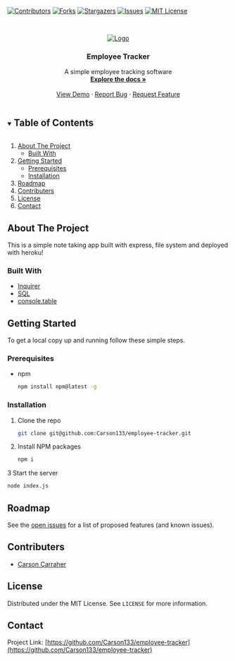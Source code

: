 <!--
*** Thanks for checking out the Best-README-Template. If you have a suggestion
*** that would make this better, please fork the repo and create a pull request
*** or simply open an issue with the tag "enhancement".
*** Thanks again! Now go create something AMAZING! :D
***
***
***
*** To avoid retyping too much info. Do a search and replace for the following:
*** github_username, repo_name, twitter_handle, email, project_title, project_description
-->



<!-- PROJECT SHIELDS -->
<!--
*** I'm using markdown "reference style" links for readability.
*** Reference links are enclosed in brackets [ ] instead of parentheses ( ).
*** See the bottom of this document for the declaration of the reference variables
*** for contributors-url, forks-url, etc. This is an optional, concise syntax you may use.
*** https://www.markdownguide.org/basic-syntax/#reference-style-links
-->
[![Contributors][contributors-shield]][contributors-url]
[![Forks][forks-shield]][forks-url]
[![Stargazers][stars-shield]][stars-url]
[![Issues][issues-shield]][issues-url]
[![MIT License][license-shield]][license-url]




<!-- PROJECT LOGO -->
<br />
<p align="center">
  <a href="#">
    <img src="📝" alt="Logo">
  </a>

  <h3 align="center">Employee Tracker</h3>

  <p align="center">
    A simple employee tracking software
    <br />
    <a href="https://github.com/Carson133/employee-tracker"><strong>Explore the docs »</strong></a>
    <br />
    <br />
    <a href="https://github.com/Carson133/employee-tracker">View Demo</a>
    ·
    <a href="https://github.com/Carson133/employee-tracker/issues">Report Bug</a>
    ·
    <a href="https://github.com/Carson133/employee-tracker/issues">Request Feature</a>
  </p>
</p>



<!-- TABLE OF CONTENTS -->
<details open="open">
  <summary><h2 style="display: inline-block">Table of Contents</h2></summary>
  <ol>
    <li>
      <a href="#about-the-project">About The Project</a>
      <ul>
        <li><a href="#built-with">Built With </a></li>
      </ul>
    </li>
    <li>
      <a href="#getting-started">Getting Started</a>
      <ul>
        <li><a href="#prerequisites">Prerequisites</a></li>
        <li><a href="#installation">Installation</a></li>
      </ul>
    </li>
    <li><a href="#roadmap">Roadmap</a></li>
    <li><a href="#contributers">Contributers</a></li>
    <li><a href="#license">License</a></li>
    <li><a href="#contact">Contact</a></li>
  </ol>
</details>



<!-- ABOUT THE PROJECT -->
## About The Project

This is a simple note taking app built with express, file system and deployed with heroku!

### Built With

* [Inquirer](https://expressjs.com)
* [SQL](https://www.npmjs.com/package/file-system)
* [console.table]()



<!-- GETTING STARTED -->
## Getting Started

To get a local copy up and running follow these simple steps.

### Prerequisites

* npm
  ```sh
  npm install npm@latest -g
  ```

### Installation

1. Clone the repo
   ```sh
   git clone git@github.com:Carson133/employee-tracker.git
   ```
2. Install NPM packages
   ```sh
   npm i
   ```
3 Start the server
   ```sh
   node index.js
   ```
<!-- ROADMAP -->
## Roadmap

See the [open issues](https://github.com/Carson133/employee-tracker/issues) for a list of proposed features (and known issues).



<!-- CONTRIBUTING -->
## Contributers

* [Carson Carraher](https://github.com/Carson133)


<!-- LICENSE -->
## License

Distributed under the MIT License. See `LICENSE` for more information.



<!-- CONTACT -->
## Contact

Project Link: [https://github.com/Carson133/employee-tracker](https://github.com/Carson133/employee-tracker)


<!-- MARKDOWN LINKS & IMAGES -->
<!-- https://www.markdownguide.org/basic-syntax/#reference-style-links -->
[contributors-shield]: https://img.shields.io/github/contributors/Carson133/employee-tracker.svg?style=for-the-badge
[contributors-url]: https://github.com/Carson133/employee-tracker/graphs/contributors
[forks-shield]: https://img.shields.io/github/forks/Carson133/employee-tracker.svg?style=for-the-badge
[forks-url]: https://github.com/Carson133/employee-tracker/network/members
[stars-shield]: https://img.shields.io/github/stars/Carson133/employee-tracker.svg?style=for-the-badge
[stars-url]: https://github.com/Carson133/employee-tracker/stargazers
[issues-shield]: https://img.shields.io/github/issues/Carson133/employee-tracker.svg?style=for-the-badge
[issues-url]: https://github.com/Carson133/employee-tracker/issues
[license-shield]: https://img.shields.io/github/license/Carson133/employee-tracker.svg?style=for-the-badge
[license-url]: https://github.com/Carson133/employee-tracker/blob/master/LICENSE.txt
